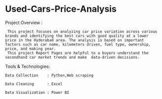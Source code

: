 # Used-Cars-Price-Analysis

Project Overview :
     
     This project focuses on analyzing car price variation across various brands and identifying the best cars with good quality at a lower price in the Hyderabad area. The analysis is based on important factors such as car name, kilometers driven, fuel type, ownership, price, and making year.
     This project Report Pages are helpful to a buyers understand the secondhand car market trends and make  data-driven decisions.

Tools & Technologies:

    Data Collection    : Python,Web scraping
    
    Data Cleaning      : Excel
    
    Data Visualization : Power BI
